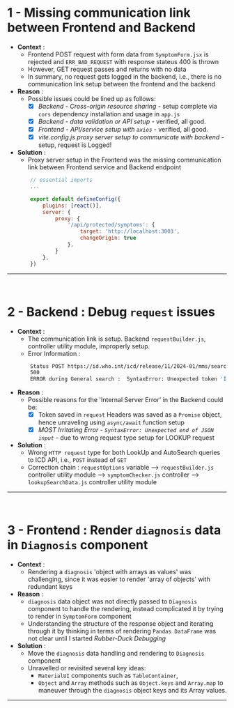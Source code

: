# 1 - Missing communication link between Frontend and Backend
- **Context** :
    - Frontend POST request with form data from `SymptomForm.jsx` is rejected and `ERR_BAD_REQUEST` with response stateus 400 is thrown
    - However, GET request passes and returns with no data
    - In summary, no request gets logged in the backend, i.e., there is no communication link setup between the frontend and the backend
- **Reason** :
    - Possible issues could be lined up as follows:
        - [X] *Backend - Cross-origin resource sharing* - setup complete via `cors` dependency installation and usage in `app.js`
        - [X] *Backend - data validation or API setup* - verified, all good.
        - [X] *Frontend - API/service setup with `axios`*  - verified, all good.
        - [X] *vite.config.js proxy server setup to communicate with backend* - setup, request is Logged! 
- **Solution** :
    - Proxy server setup in the Frontend was the missing communication link between Frontend service and Backend endpoint
    ```javascript
        // essential imports
        ...

        export default defineConfig({
            plugins: [react()],
            server: {
                proxy: {
                    '/api/protected/symptoms': {
                        target: 'http://localhost:3003',
                        changeOrigin: true
                    },
                }
            },
        })
    ```

<hr>
<br>

# 2 - Backend : Debug `request` issues
- **Context** : 
    - The communication link is setup. Backend `requestBuilder.js`, controller utility module, improperly setup.
    - Error Information :
    ```bash
        Status POST https://id.who.int/icd/release/11/2024-01/mms/search :
        500
        ERROR during General search :  SyntaxError: Unexpected token 'I', "Internal S"... is not valid JSON
    ```
- **Reason** : 
    - Possible reasons for the 'Internal Server Error' in the Backend could be:
        - [X] Token saved in `request` Headers was saved as a `Promise` object, hence unraveling using `async/await` function setup
        - [X] *MOST Irritating Error - `SyntaxError: Unexpected end of JSON input`* - due to wrong request type setup for LOOKUP request
- **Solution** : 
    - Wrong `HTTP request` type for both LookUp and AutoSearch queries to ICD API, i.e., `POST` instead of `GET`
    - Correction chain : `requestOptions` variable --> `requestBuilder.js` controller utility module --> `symptomChecker.js` controller --> `lookupSearchData.js` controller utility module

<hr>
<br>


# 3 - Frontend : Render `diagnosis` data in `Diagnosis` component
- **Context** :
    - Rendering a `diagnosis` 'object with arrays as values' was challenging, since it was easier to render 'array of objects' with redundant keys
- **Reason** :
    - `diagnosis` data object was not directly passed to `Diagnosis` component to handle the rendering, instead complicated it by trying to render in `SymptomForm` component
    - Understanding the structure of the response object and iterating through it by thinking in terms of rendering `Pandas DataFrame` was not clear until I started *Rubber-Duck Debugging*
- **Solution** :
    - Move the `diagnosis` data handling and rendering to `Diagnosis` component
    - Unravelled or revisited several key ideas:
        - `MaterialUI` components such as `TableContainer`, 
        - `Object` and `Array` methods such as `Object.keys` and `Array.map` to maneuver through the `diagnosis` object keys and its Array values.
        
<hr>
<br>
